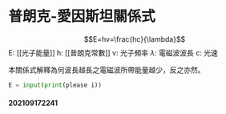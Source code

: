 # 普朗克-愛因斯坦關係式

$$E=hv=\frac{hc}{\lambda}$$
E: [[光子能量]]
h: [[普朗克常數]]
v: 光子頻率
$\lambda$: 電磁波波長
c: 光速

本關係式解釋為何波長越長之電磁波所帶能量越少，反之亦然。
```Python
E = input(print(please i))
```
#### 202109172241